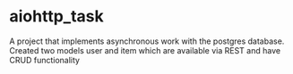 # aiohttp_task

A project that implements asynchronous work with the postgres database. Created two models user and item which are available via REST and have CRUD functionality
